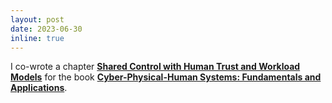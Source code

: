```yaml
---
layout: post
date: 2023-06-30
inline: true
---
```


I co-wrote a chapter <a href='https://ieeexplore.ieee.org/abstract/document/10154106' target='_blank'><b>Shared Control with Human Trust and Workload Models</b></a> for the book <a href='https://ieeexplore.ieee.org/book/10154022' target='_blank'><b>Cyber-Physical-Human Systems: Fundamentals and Applications</b></a>.



